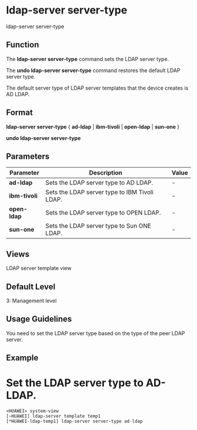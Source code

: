 ldap-server server-type
=======================

ldap-server server-type

Function
--------

The **ldap-server server-type** command sets the LDAP server type.

The **undo ldap-server server-type** command restores the default LDAP server type.

The default server type of LDAP server templates that the device creates is AD LDAP.



Format
------

**ldap-server server-type** { **ad-ldap** | **ibm-tivoli** | **open-ldap** | **sun-one** }

**undo ldap-server server-type**



Parameters
----------

| Parameter | Description | Value |
| --- | --- | --- |
| **ad-ldap** | Sets the LDAP server type to AD LDAP. | - |
| **ibm-tivoli** | Sets the LDAP server type to IBM Tivoli LDAP. | - |
| **open-ldap** | Sets the LDAP server type to OPEN LDAP. | - |
| **sun-one** | Sets the LDAP server type to Sun ONE LDAP. | - |




Views
-----

LDAP server template view



Default Level
-------------

3: Management level



Usage Guidelines
----------------

You need to set the LDAP server type based on the type of the peer LDAP server.



Example
-------

# Set the LDAP server type to AD-LDAP.
```
<HUAWEI> system-view
[~HUAWEI] ldap-server template temp1
[*HUAWEI-ldap-temp1] ldap-server server-type ad-ldap

```